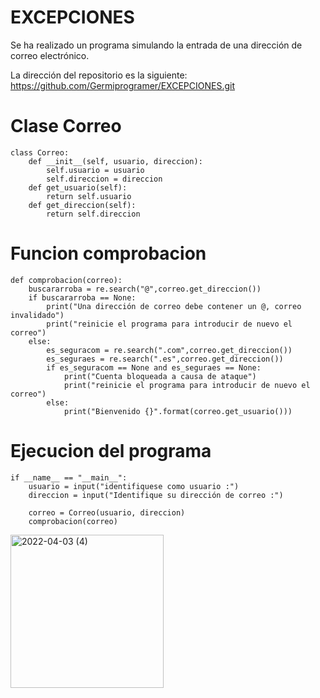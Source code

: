 # EXCEPCIONES

Se ha realizado un programa simulando la entrada de una dirección de correo electrónico.

La dirección del repositorio es la siguiente: https://github.com/Germiprogramer/EXCEPCIONES.git


# Clase Correo

    class Correo:
        def __init__(self, usuario, direccion):
            self.usuario = usuario
            self.direccion = direccion
        def get_usuario(self):
            return self.usuario
        def get_direccion(self):
            return self.direccion


# Funcion comprobacion

    def comprobacion(correo):
        buscararroba = re.search("@",correo.get_direccion())
        if buscararroba == None:
            print("Una dirección de correo debe contener un @, correo invalidado")
            print("reinicie el programa para introducir de nuevo el correo")
        else:
            es_seguracom = re.search(".com",correo.get_direccion())
            es_seguraes = re.search(".es",correo.get_direccion())
            if es_seguracom == None and es_seguraes == None:
                print("Cuenta bloqueada a causa de ataque")
                print("reinicie el programa para introducir de nuevo el correo")
            else:
                print("Bienvenido {}".format(correo.get_usuario()))
                
# Ejecucion del programa

    if __name__ == "__main__":
        usuario = input("identifiquese como usuario :")
        direccion = input("Identifique su dirección de correo :")

        correo = Correo(usuario, direccion)
        comprobacion(correo)

<img width="245" alt="2022-04-03 (4)" src="https://user-images.githubusercontent.com/91720991/161436337-914b0af5-278e-42c3-8715-6c88528713a0.png">


